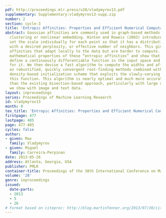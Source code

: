 ```yaml
---
pdf: http://proceedings.mlr.press/v28/vladymyrov13.pdf
supplementary: Supplementary:vladymyrov13-supp.zip
number: 2
section: cycle-3
title: 'Entropic Affinities: Properties and Efficient Numerical Computation'
abstract: Gaussian affinities are commonly used in graph-based methods such as spectral
  clustering or nonlinear embedding. Hinton and Roweis (2003) introduced a way to
  set the scale individually for each point so that it has a distribution over neighbors
  with a desired perplexity, or effective number of neighbors. This gives very good
  affinities that adapt locally to the data but are harder to compute. We study the
  mathematical properties of these “entropic affinities” and show that they implicitly
  define a continuously differentiable function in the input space and give bounds
  for it. We then devise a fast algorithm to compute the widths and affinities, based
  on robustified, quickly convergent root-finding methods combined with a tree- or
  density-based initialization scheme that exploits the slowly-varying behavior of
  this function. This algorithm is nearly optimal and much more accurate and fast
  than the existing bisection-based approach, particularly with large datasets, as
  we show with image and text data.
layout: inproceedings
series: Proceedings of Machine Learning Research
id: vladymyrov13
month: 0
tex_title: 'Entropic Affinities: Properties and Efficient Numerical Computation'
firstpage: 477
lastpage: 485
page: 477-485
cycles: false
author:
- given: Max
  family: Vladymyrov
- given: Miguel
  family: Carreira-Perpinan
date: 2013-05-26
address: Atlanta, Georgia, USA
publisher: PMLR
container-title: Proceedings of the 30th International Conference on Machine Learning
volume: '28'
genre: inproceedings
issued:
  date-parts:
  - 2013
  - 5
  - 26
# Format based on citeproc: http://blog.martinfenner.org/2013/07/30/citeproc-yaml-for-bibliographies/
---
```

